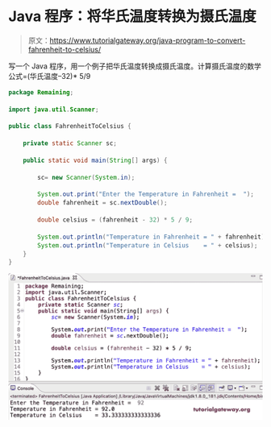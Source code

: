 # Java 程序：将华氏温度转换为摄氏温度

> 原文：<https://www.tutorialgateway.org/java-program-to-convert-fahrenheit-to-celsius/>

写一个 Java 程序，用一个例子把华氏温度转换成摄氏温度。计算摄氏温度的数学公式=(华氏温度–32)* 5/9

```java
package Remaining;

import java.util.Scanner;

public class FahrenheitToCelsius {

	private static Scanner sc;

	public static void main(String[] args) {

		sc= new Scanner(System.in);

		System.out.print("Enter the Temperature in Fahrenheit =  ");
		double fahrenheit = sc.nextDouble();

		double celsius = (fahrenheit - 32) * 5 / 9;

		System.out.println("Temperature in Fahrenheit = " + fahrenheit);
		System.out.println("Temperature in Celsius    = " + celsius);
	}
}
```

![Java Program to Convert Fahrenheit To Celsius](img/277015404e8cff8c852e09d9566dcab7.png)